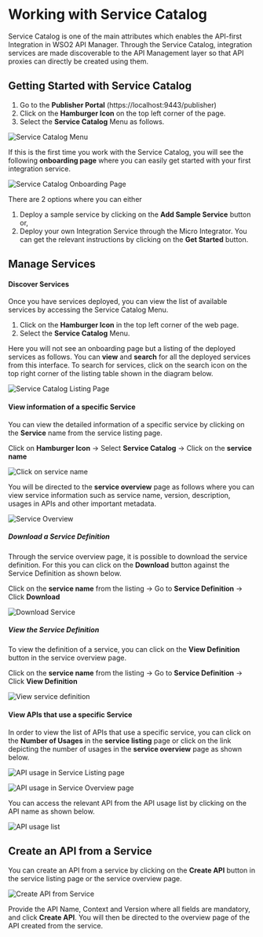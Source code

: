 # Working with Service Catalog

Service Catalog is one of the main attributes which enables the API-first Integration in WSO2 API Manager. Through the Service Catalog, integration services are made discoverable to the API Management layer so that API proxies can directly be created using them.

## Getting Started with Service Catalog

1. Go to the **Publisher Portal** (https://localhost:9443/publisher)
2. Click on the **Hamburger Icon** on the top left corner of the page.
3. Select the **Service Catalog** Menu as follows.

![Service Catalog Menu]({{base_path}}/assets/img/integrate/service-catalog/go-to-service-catalog.png)

If this is the first time you work with the Service Catalog, you will see the following **onboarding page** where you can easily get started with your first integration service.

![Service Catalog Onboarding Page]({{base_path}}/assets/img/integrate/service-catalog/service-catalog-onboarding-page.png)

There are 2 options where you can either

1. Deploy a sample service by clicking on the **Add Sample Service** button or,
2. Deploy your own Integration Service through the Micro Integrator. You can get the relevant instructions by clicking on the **Get Started** button. 

## Manage Services

#### Discover Services

Once you have services deployed, you can view the list of available services by accessing the Service Catalog Menu. 

1. Click on the **Hamburger Icon** in the top left corner of the web page.
2. Select the **Service Catalog** Menu.

Here you will not see an onboarding page but a listing of the deployed services as follows. You can **view** and **search** for all the deployed services from this interface. To search for services, click on the search icon on the top right corner of the listing table shown in the diagram below.

![Service Catalog Listing Page]({{base_path}}/assets/img/integrate/service-catalog/service-catalog-listing.png)

#### View information of a specific Service

You can view the detailed information of a specific service by clicking on the **Service** name from the service listing page.

Click on **Hamburger Icon** -> Select **Service Catalog** -> Click on the **service name**

![Click on service name]({{base_path}}/assets/img/integrate/service-catalog/service-name.png)

You will be directed to the **service overview** page as follows where you can view service information such as service name, version, description, usages in APIs and other important metadata.

![Service Overview]({{base_path}}/assets/img/integrate/service-catalog/service-overview.png)

##### Download a Service Definition

Through the service overview page, it is possible to download the service definition. For this you can click on the **Download** button against the Service Definition as shown below.

Click on the **service name** from the listing -> Go to **Service Definition** -> Click **Download**

![Download Service]({{base_path}}/assets/img/integrate/service-catalog/download-service.png)

##### View the Service Definition

To view the definition of a service, you can click on the **View Definition** button in the service overview page.

Click on the **service name** from the listing -> Go to **Service Definition** -> Click **View Definition**

![View service definition]({{base_path}}/assets/img/integrate/service-catalog/view-service-definition.png)

#### View APIs that use a specific Service

In order to view the list of APIs that use a specific service, you can click on the **Number of Usages** in the **service listing** page or click on the link depicting the number of usages in the **service overview** page as shown below.

![API usage in Service Listing page]({{base_path}}/assets/img/integrate/service-catalog/service-listing-usage.png)

![API usage in Service Overview page]({{base_path}}/assets/img/integrate/service-catalog/service-overview-usage.png)

You can access the relevant API from the API usage list by clicking on the API name as shown below.

![API usage list]({{base_path}}/assets/img/integrate/service-catalog/service-usage-view.png)

## Create an API from a Service

You can create an API from a service by clicking on the **Create API** button in the service listing page or the service overview page.

![Create API from Service]({{base_path}}/assets/img/integrate/service-catalog/create-api-from-service.png)

Provide the API Name, Context and Version where all fields are mandatory, and click **Create API**. You will then be directed to the overview page of the API created from the service.
